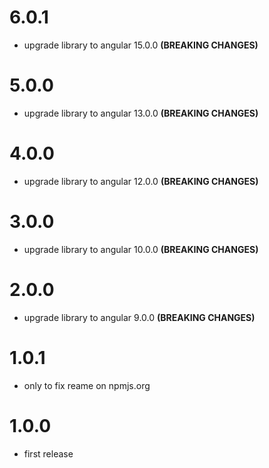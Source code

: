 # 6.0.1
- upgrade library to angular 15.0.0 **(BREAKING CHANGES)**

# 5.0.0
- upgrade library to angular 13.0.0 **(BREAKING CHANGES)**

# 4.0.0
- upgrade library to angular 12.0.0 **(BREAKING CHANGES)**

# 3.0.0
- upgrade library to angular 10.0.0 **(BREAKING CHANGES)**

# 2.0.0
- upgrade library to angular 9.0.0 **(BREAKING CHANGES)**

# 1.0.1
- only to fix reame on npmjs.org

# 1.0.0
- first release
